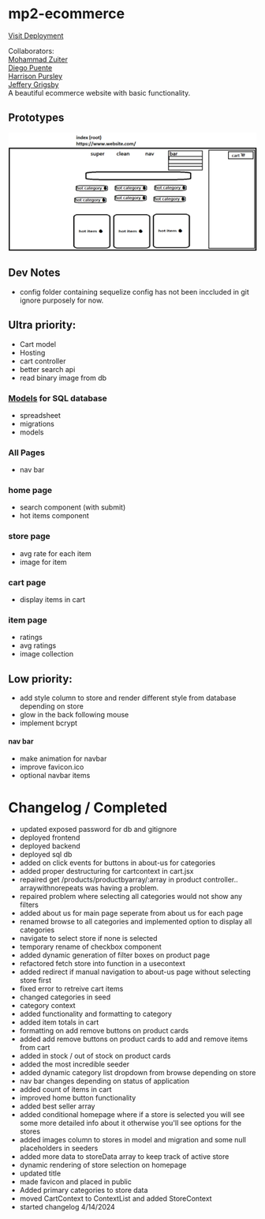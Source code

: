 <!-- 
If you right click the readme in the file list and
click open preview, you can see how this will look. 

you will need this extension from microsoft.
for a proper preview
https://marketplace.visualstudio.com/items?itemName=ms-vscode.live-server
-->



# mp2-ecommerce

[Visit Deployment](https://shepherd.d1d9yratg7bxyv.amplifyapp.com/)

Collaborators: \
[Mohammad Zuiter](https://github.com/moefingers) \
[Diego Puente](https://github.com/dpuentex) \
[Harrison Pursley](https://github.com/HarrisonPursley)\
[Jeffery Grigsby](https://github.com/JefferyG00) \
A beautiful ecommerce website with basic functionality.

<!-- design -->
## Prototypes
![Prototype Home](./_design/Home.png)

## Dev Notes
- config folder containing sequelize config has not been inccluded in git ignore purposely for now.
## Ultra priority:
- Cart model
- Hosting
- cart controller
- better search api
- read binary image from db

### [Models](https://docs.google.com/spreadsheets/d/1QfpH7j5gNQoXloyshFjNvAq97LzJzVPM_XfwJFtSe18/edit#gid=0) for SQL database
- spreadsheet
- migrations
- models

### All Pages
- nav bar 

### home page

- search component (with submit) 
- hot items component 

### store page
- avg rate for each item 
- image for item 

### cart page
- display items in cart

### item page
- ratings 
- avg ratings 
- image collection 



## Low priority:
- add style column to store and render different style from database depending on store 
- glow in the back following mouse
- implement bcrypt
#### nav bar
- make animation for navbar
- improve favicon.ico
- optional navbar items 

# Changelog / Completed
- updated exposed password for db and gitignore
- deployed frontend
- deployed backend
- deployed sql db
- added on click events for buttons in about-us for categories
- added proper destructuring for cartcontext in cart.jsx
- repaired get /products/productbyarray/:array in product controller.. arraywithnorepeats was having a problem.
- repaired problem where selecting all categories would not show any filters
- added about us for main page seperate from about us for each page
- renamed browse to all categories and implemented option to display all categories
- navigate to select store if none is selected
- temporary rename of checkbox component
- added dynamic generation of filter boxes on product page
- refactored fetch store into function in a usecontext
- added redirect if manual navigation to about-us page without selecting store first
- fixed error to retreive cart items
- changed categories in seed
- category context
- added functionality and formatting to category
- added item totals in cart
- formatting on add remove buttons on product cards
- added add remove buttons on product cards to add and remove items from cart
- added in stock / out of stock on product cards
- added the most incredible seeder
- added dynamic category list dropdown from browse depending on store
- nav bar changes depending on status of application
- added count of items in cart
- improved home button functionality
- added best seller array
- added conditional homepage where if a store is selected you will see some more detailed info about it otherwise you'll see options for the stores
- added images column to stores in model and migration and some null placeholders in seeders
- added more data to storeData array to keep track of active store
- dynamic rendering of store selection on homepage
- updated title
- made favicon and placed in public
- Added primary categories to store data
- moved CartContext to ContextList and added StoreContext
- started changelog 4/14/2024